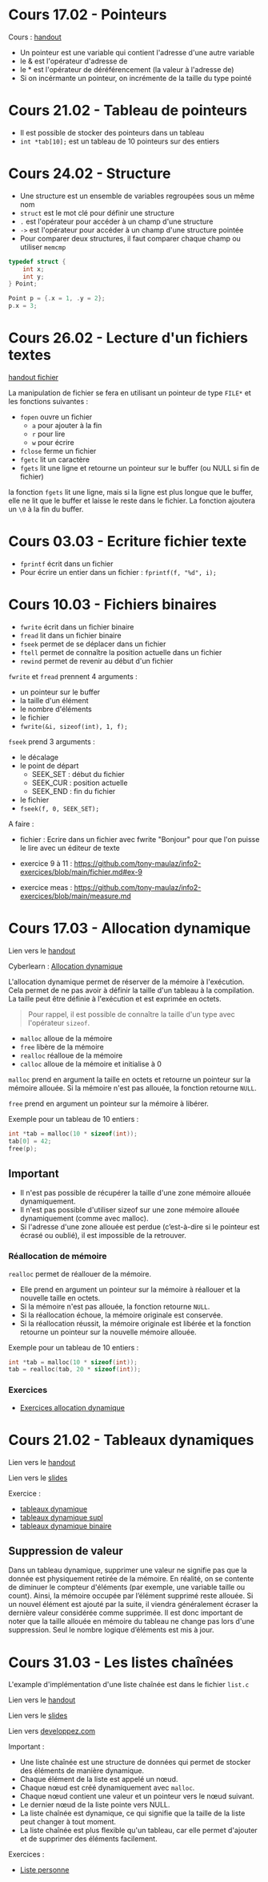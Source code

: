 
# Cours 17.02 - Pointeurs
Cours : [handout](https://heig-tin-info.github.io/handout/content/pointers.html?highlight=pointeur)

- Un pointeur est une variable qui contient l'adresse d'une autre variable
- le & est l'opérateur d'adresse de
- le * est l'opérateur de déréférencement (la valeur à l'adresse de)
- Si on incérmante un pointeur, on incrémente de la taille du type pointé

# Cours 21.02 - Tableau de pointeurs
- Il est possible de stocker des pointeurs dans un tableau
- `int *tab[10];` est un tableau de 10 pointeurs sur des entiers

# Cours 24.02 - Structure
- Une structure est un ensemble de variables regroupées sous un même nom
- `struct` est le mot clé pour définir une structure
- `.` est l'opérateur pour accéder à un champ d'une structure
- `->` est l'opérateur pour accéder à un champ d'une structure pointée
- Pour comparer deux structures, il faut comparer chaque champ ou utiliser `memcmp`

```c
typedef struct {
    int x;
    int y;
} Point;

Point p = {.x = 1, .y = 2};
p.x = 3;
```

# Cours 26.02 - Lecture d'un fichiers textes
[handout fichier](https://heig-tin-info.github.io/handout/content/files.html#)

La manipulation de fichier se fera en utilisant un pointeur de type `FILE*` et les fonctions suivantes :

- `fopen` ouvre un fichier
  - `a` pour ajouter à la fin
  - `r` pour lire
  - `w` pour écrire
- `fclose` ferme un fichier
- `fgetc` lit un caractère
- `fgets` lit une ligne et retourne un pointeur sur le buffer (ou NULL si fin de fichier)

la fonction `fgets` lit une ligne, mais si la ligne est plus longue que le buffer, elle ne lit que le buffer et laisse le reste dans le fichier. La fonction ajoutera un `\0` à la fin du buffer.

# Cours 03.03 - Ecriture fichier texte
- `fprintf` écrit dans un fichier
- Pour écrire un entier dans un fichier : `fprintf(f, "%d", i);`

# Cours 10.03 - Fichiers binaires
- `fwrite` écrit dans un fichier binaire
- `fread` lit dans un fichier binaire
- `fseek` permet de se déplacer dans un fichier
- `ftell` permet de connaître la position actuelle dans un fichier
- `rewind` permet de revenir au début d'un fichier

`fwrite` et `fread` prennent 4 arguments :
- un pointeur sur le buffer
- la taille d'un élément
- le nombre d'éléments
- le fichier
- `fwrite(&i, sizeof(int), 1, f);`

`fseek` prend 3 arguments :
- le décalage
- le point de départ
  - SEEK_SET : début du fichier
  - SEEK_CUR : position actuelle
  - SEEK_END : fin du fichier
- le fichier
- `fseek(f, 0, SEEK_SET);`

A faire :
- fichier :
Ecrire dans un fichier avec fwrite "Bonjour" pour que l'on puisse le lire avec un éditeur de texte

- exercice 9 à 11 : https://github.com/tony-maulaz/info2-exercices/blob/main/fichier.md#ex-9
- exercice meas : https://github.com/tony-maulaz/info2-exercices/blob/main/measure.md

# Cours 17.03 - Allocation dynamique

Lien vers le [handout](https://heig-tin-info.github.io/handout/content/memory-management.html?highlight=malloc#allocation-dynamique)

Cyberlearn : [Allocation dynamique](https://cyberlearn.hes-so.ch/pluginfile.php/3363256/mod_resource/content/0/INFO2.03%20-%20lallocation%20dynamique.pdf)

L'allocation dynamique permet de réserver de la mémoire à l'exécution. Cela permet de ne pas avoir à définir la taille d'un tableau à la compilation. La taille peut être définie à l'exécution et est exprimée en octets.

>Pour rappel, il est possible de connaître la taille d'un type avec l'opérateur `sizeof`.

- `malloc` alloue de la mémoire
- `free` libère de la mémoire
- `realloc` réalloue de la mémoire
- `calloc` alloue de la mémoire et initialise à 0

`malloc` prend en argument la taille en octets et retourne un pointeur sur la mémoire allouée. Si la mémoire n'est pas allouée, la fonction retourne `NULL`.

`free` prend en argument un pointeur sur la mémoire à libérer.

Exemple pour un tableau de 10 entiers :
```c
int *tab = malloc(10 * sizeof(int));
tab[0] = 42;
free(p);
```

## Important
- Il n'est pas possible de récupérer la taille d'une zone mémoire allouée dynamiquement.
- Il n'est pas possible d'utiliser sizeof sur une zone mémoire allouée dynamiquement (comme avec malloc).
- Si l'adresse d'une zone allouée est perdue (c’est-à-dire si le pointeur est écrasé ou oublié), il est impossible de la retrouver.

### Réallocation de mémoire
`realloc` permet de réallouer de la mémoire. 

- Elle prend en argument un pointeur sur la mémoire à réallouer et la nouvelle taille en octets. 
- Si la mémoire n'est pas allouée, la fonction retourne `NULL`.
- Si la réallocation échoue, la mémoire originale est conservée.
- Si la réallocation réussit, la mémoire originale est libérée et la fonction retourne un pointeur sur la nouvelle mémoire allouée.

Exemple pour un tableau de 10 entiers :
```c
int *tab = malloc(10 * sizeof(int));
tab = realloc(tab, 20 * sizeof(int));
```

### Exercices
- [Exercices allocation dynamique](https://github.com/tony-maulaz/info2-exercices/blob/main/allocation.md)


# Cours 21.02 - Tableaux dynamiques

Lien vers le [handout](https://heig-tin-info.github.io/handout/content/data-structures.html#tableau-dynamique)

Lien vers le [slides](https://cyberlearn.hes-so.ch/pluginfile.php/3400672/mod_resource/content/0/allocation-dynamique.pdf)


Exercice : 
- [tableaux dynamique](https://github.com/tony-maulaz/info2-exercices/blob/main/td_allocation.md)
- [tableaux dynamique supl](https://github.com/tony-maulaz/info2-exercices/blob/main/allocation_dynamique.md)
- [tableaux dynamique binaire](https://github.com/tony-maulaz/info2-exercices/blob/main/allocation_binaire.md)



## Suppression de valeur
Dans un tableau dynamique, supprimer une valeur ne signifie pas que la donnée est physiquement retirée de la mémoire. En réalité, on se contente de diminuer le compteur d'éléments (par exemple, une variable taille ou count). Ainsi, la mémoire occupée par l’élément supprimé reste allouée. Si un nouvel élément est ajouté par la suite, il viendra généralement écraser la dernière valeur considérée comme supprimée.
Il est donc important de noter que la taille allouée en mémoire du tableau ne change pas lors d'une suppression. Seul le nombre logique d’éléments est mis à jour.

# Cours 31.03 - Les listes chaînées

L'example d'implémentation d'une liste chaînée est dans le fichier `list.c`

Lien vers le [handout](https://heig-tin-info.github.io/handout/content/data-structures.html#listes-chainees)

Lien vers le [slides](https://cyberlearn.hes-so.ch/pluginfile.php/3400675/mod_resource/content/0/liste-chain%C3%A9e.pdf)

Lien vers [developpez.com](https://chgi.developpez.com/liste/)

Important : 
- Une liste chaînée est une structure de données qui permet de stocker des éléments de manière dynamique.
- Chaque élément de la liste est appelé un nœud.
- Chaque nœud est créé dynamiquement avec `malloc`.
- Chaque nœud contient une valeur et un pointeur vers le nœud suivant.
- Le dernier nœud de la liste pointe vers NULL.
- La liste chaînée est dynamique, ce qui signifie que la taille de la liste peut changer à tout moment.
- La liste chaînée est plus flexible qu'un tableau, car elle permet d'ajouter et de supprimer des éléments facilement.

Exercices :
- [Liste personne](https://github.com/tony-maulaz/info2-exercices/blob/main/liste_personne.md)

